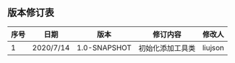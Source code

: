 ## 版本修订表

| 序号 | 日期      | 版本         | 修订内容         | 修改人  |
| ---- | --------- | ------------ | ---------------- | ------- |
| 1    | 2020/7/14 | 1.0-SNAPSHOT | 初始化添加工具类 | liujson |

